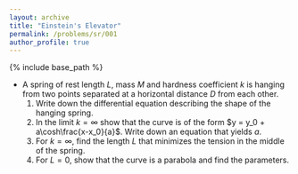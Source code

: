 ```yaml
---
layout: archive
title: "Einstein's Elevator"
permalink: /problems/sr/001
author_profile: true
---
```


{% include base_path %}

* A spring of rest length $L$, mass $M$ and hardness coefficient $k$ is hanging from two points separated at a horizontal distance $D$ from each other. 
    1. Write down the differential equation describing the shape of the hanging spring.
    1. In the limit $k=\infty$ show that the curve is of the form $y = y_0 + a\cosh\frac{x-x_0}{a}$. Write down an equation that yields $a$.
    1. For $k=\infty$, find the length $L$ that minimizes the tension in the middle of the spring.
    1. For $L=0$, show that the curve is a parabola and find the parameters.

